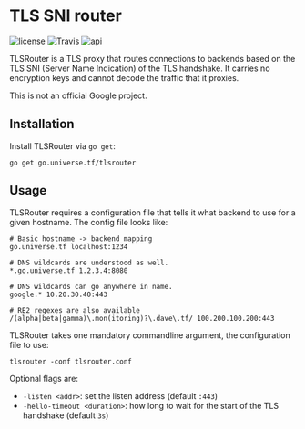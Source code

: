 # TLS SNI router

[![license](https://img.shields.io/github/license/google/tlsrouter.svg?maxAge=2592000)](https://github.com/google/tlsrouter/blob/master/LICENSE) [![Travis](https://img.shields.io/travis/google/tlsrouter.svg?maxAge=2592000)](https://travis-ci.org/google/tlsrouter)  [![api](https://img.shields.io/badge/api-unstable-red.svg)](https://godoc.org/go.universe.tf/tlsrouter)

TLSRouter is a TLS proxy that routes connections to backends based on the TLS SNI (Server Name Indication) of the TLS handshake. It carries no encryption keys and cannot decode the traffic that it proxies.

This is not an official Google project.

## Installation

Install TLSRouter via `go get`:

```shell
go get go.universe.tf/tlsrouter
```

## Usage

TLSRouter requires a configuration file that tells it what backend to
use for a given hostname. The config file looks like:

```
# Basic hostname -> backend mapping
go.universe.tf localhost:1234

# DNS wildcards are understood as well.
*.go.universe.tf 1.2.3.4:8080

# DNS wildcards can go anywhere in name.
google.* 10.20.30.40:443

# RE2 regexes are also available
/(alpha|beta|gamma)\.mon(itoring)?\.dave\.tf/ 100.200.100.200:443
```

TLSRouter takes one mandatory commandline argument, the configuration file to use:

```shell
tlsrouter -conf tlsrouter.conf
```

Optional flags are:

 * `-listen <addr>`: set the listen address (default `:443`)
 * `-hello-timeout <duration>`: how long to wait for the start of the
   TLS handshake (default `3s`)

